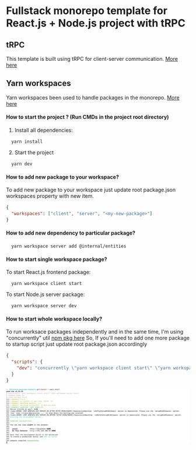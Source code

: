 # Fullstack monorepo template for React.js + Node.js project with tRPC

## tRPC
This template is built using tRPC for client-server communication.
[More here](https://trpc.io/docs)

## Yarn workspaces

Yarn workspaces been used to handle packages in the monorepo.
[More here](https://yarnpkg.com/features/workspaces)

#### How to start the project ? (Run CMDs in the project root directory)

1. Install all dependencies:

```shell
  yarn install
```

2. Start the project

```shell
  yarn dev
```

#### How to add new package to your workspace?

To add new package to your workspace just update root package.json workspaces property with new item.

```json
{
  "workspaces": ["client", "server", "<my-new-package>"]
}
```

#### How to add new dependency to particular package?

```shell
  yarn workspace server add @internal/entities
```

#### How to start single workspace package?

To start React.js frontend package:

```shell
  yarn workspace client start
```

To start Node.js server package:

```shell
  yarn workspace server dev
```

#### How to start whole workspace locally?

To run worksace packages independently and in the same time, I'm using "concurrently" util
[npm pkg here](https://www.npmjs.com/package/concurrently)
So, If you'll need to add one more package to startup script just update root package.json accordingly

```json
{
  "scripts": {
    "dev": "concurrently \"yarn workspace client start\" \"yarn workspace server start\""
  }
}
```

![img.png](docs/img.png)
